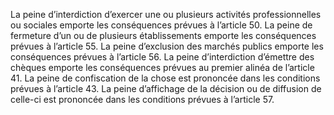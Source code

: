 La peine d’interdiction d’exercer une ou plusieurs activités professionnelles ou sociales emporte les conséquences prévues à l’article 50.
La peine de fermeture d’un ou de plusieurs établissements emporte les conséquences prévues à l’article 55.
La peine d’exclusion des marchés publics emporte les conséquences prévues à l’article 56.
La peine d’interdiction d’émettre des chèques emporte les conséquences prévues au premier alinéa de l’article 41.
La peine de confiscation de la chose est prononcée dans les conditions prévues à l’article 43.
La peine d’affichage de la décision ou de diffusion de celle-ci est prononcée dans les conditions prévues à l’article 57.